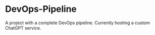 # DevOps-Pipeline
A project with a complete DevOps pipeline. Currently hosting a custom ChatGPT service.
